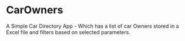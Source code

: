 # CarOwners
A Simple Car Directory App - Which has a list of car Owners stored in a Excel file and filters based on selected parameters.  
